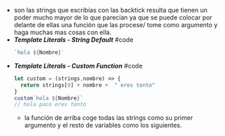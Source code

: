 - son las strings que escribías con las backtick resulta que tienen un poder mucho mayor de lo que parecían ya que se puede colocar por delante de ellas una función que las procese/ tome como argumento y haga muchas mas cosas con ella.
- ***Template Literals - String Default*** #code
  ```javascript
  `hola ${Nombre}`
  ```
- ***Template Literals - Custom Function*** #code
  ```javascript
  let custom = (strings,nombre) => {
    return strings[0] + nombre +  " eres tonto"
  }
  custom`hola ${Nombre}`
  // hola paco eres tonto
  ```
	- la función de arriba coge todas las strings como su primer argumento y el resto de variables como los siguientes.